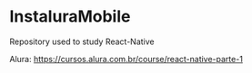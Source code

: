 # InstaluraMobile

Repository used to study React-Native

Alura: https://cursos.alura.com.br/course/react-native-parte-1

